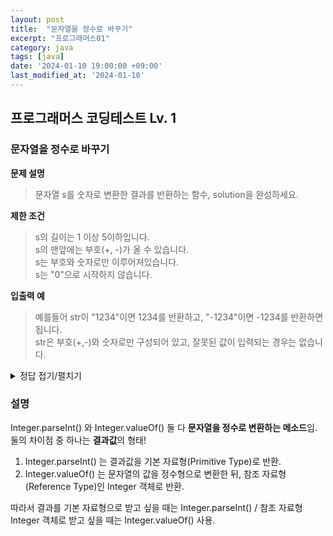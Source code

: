 ```yaml
---
layout: post
title:  "문자열을 정수로 바꾸기"
excerpt: "프로그래머스01"
category: java
tags: [java]
date: '2024-01-10 19:00:00 +09:00'
last_modified_at: '2024-01-10'
---
```


## 프로그래머스 코딩테스트 Lv. 1

### 문자열을 정수로 바꾸기


**문제 설명**
> 문자열 s를 숫자로 변환한 결과를 반환하는 함수, solution을 완성하세요.<br>

**제한 조건**
> s의 길이는 1 이상 5이하입니다.<br>
s의 맨앞에는 부호(+, -)가 올 수 있습니다.<br>
s는 부호와 숫자로만 이루어져있습니다.<br>
s는 "0"으로 시작하지 않습니다.

**입출력 예**
> 예를들어 str이 "1234"이면 1234를 반환하고, "-1234"이면 -1234를 반환하면 됩니다.<br>
str은 부호(+,-)와 숫자로만 구성되어 있고, 잘못된 값이 입력되는 경우는 없습니다.




<details>
<summary>정답 접기/펼치기</summary>
<div markdown="1">

```java

class Solution {
    public int solution(String s) {
        return Integer.valueOf(s);
        
    }
}

```

</div>
</details>



### 설명

Integer.parseInt() 와 Integer.valueOf() 둘 다 **문자열을 정수로 변환하는 메소드**임. <br>
둘의 차이점 중 하나는 **결과값**의 형태!

1. Integer.parseInt() 는 결과값을 기본 자료형(Primitive Type)로 반환.
2. Integer.valueOf() 는 문자열의 값을 정수형으로 변환한 뒤, 참조 자료형(Reference Type)인 Integer 객체로 반환.

따라서 결과를 기본 자료형으로 받고 싶을 때는 Integer.parseInt() / 참조 자료형 Integer 객체로 받고 싶을 때는 Integer.valueOf() 사용.